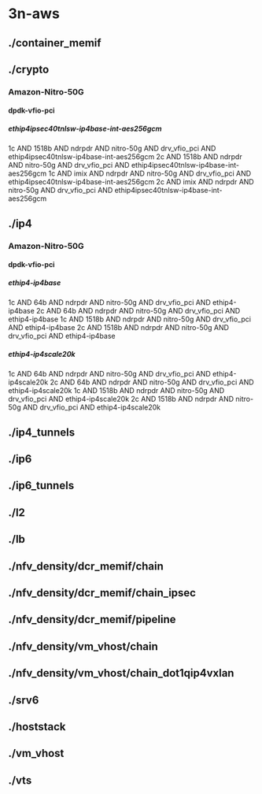 # 3n-aws
## ./container_memif
## ./crypto
### Amazon-Nitro-50G
#### dpdk-vfio-pci
##### ethip4ipsec40tnlsw-ip4base-int-aes256gcm
1c AND 1518b AND ndrpdr AND nitro-50g AND drv_vfio_pci AND ethip4ipsec40tnlsw-ip4base-int-aes256gcm
2c AND 1518b AND ndrpdr AND nitro-50g AND drv_vfio_pci AND ethip4ipsec40tnlsw-ip4base-int-aes256gcm
1c AND imix AND ndrpdr AND nitro-50g AND drv_vfio_pci AND ethip4ipsec40tnlsw-ip4base-int-aes256gcm
2c AND imix AND ndrpdr AND nitro-50g AND drv_vfio_pci AND ethip4ipsec40tnlsw-ip4base-int-aes256gcm
## ./ip4
### Amazon-Nitro-50G
#### dpdk-vfio-pci
##### ethip4-ip4base
1c AND 64b AND ndrpdr AND nitro-50g AND drv_vfio_pci AND ethip4-ip4base
2c AND 64b AND ndrpdr AND nitro-50g AND drv_vfio_pci AND ethip4-ip4base
1c AND 1518b AND ndrpdr AND nitro-50g AND drv_vfio_pci AND ethip4-ip4base
2c AND 1518b AND ndrpdr AND nitro-50g AND drv_vfio_pci AND ethip4-ip4base
##### ethip4-ip4scale20k
1c AND 64b AND ndrpdr AND nitro-50g AND drv_vfio_pci AND ethip4-ip4scale20k
2c AND 64b AND ndrpdr AND nitro-50g AND drv_vfio_pci AND ethip4-ip4scale20k
1c AND 1518b AND ndrpdr AND nitro-50g AND drv_vfio_pci AND ethip4-ip4scale20k
2c AND 1518b AND ndrpdr AND nitro-50g AND drv_vfio_pci AND ethip4-ip4scale20k
## ./ip4_tunnels
## ./ip6
## ./ip6_tunnels
## ./l2
## ./lb
## ./nfv_density/dcr_memif/chain
## ./nfv_density/dcr_memif/chain_ipsec
## ./nfv_density/dcr_memif/pipeline
## ./nfv_density/vm_vhost/chain
## ./nfv_density/vm_vhost/chain_dot1qip4vxlan
## ./srv6
## ./hoststack
## ./vm_vhost
## ./vts
